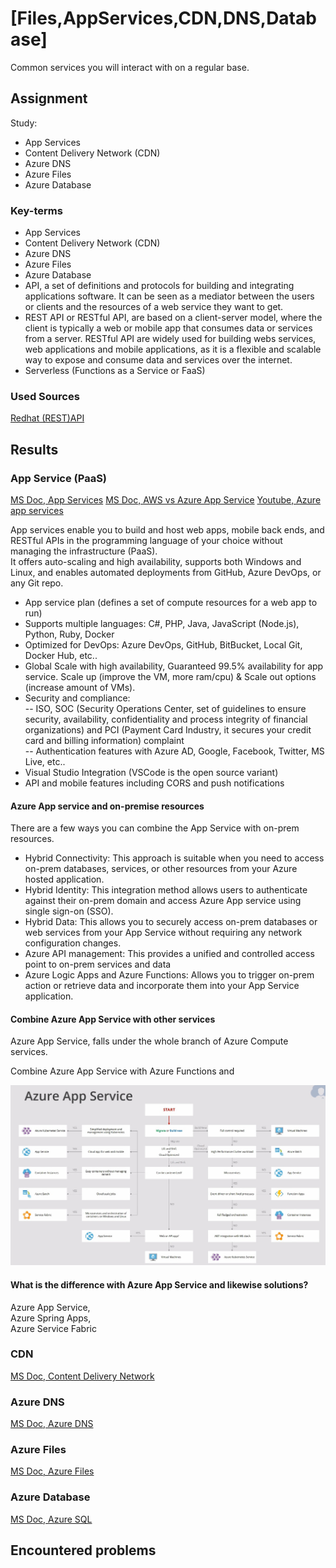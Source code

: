 # [Files,AppServices,CDN,DNS,Database]

Common services you will interact with on a regular base. 

## Assignment

Study:  

- App Services
- Content Delivery Network (CDN)
- Azure DNS
- Azure Files
- Azure Database

### Key-terms

- App Services
- Content Delivery Network (CDN)
- Azure DNS
- Azure Files
- Azure Database
- API, a set of definitions and protocols for building and integrating applications software. It can be seen as a mediator between the users or clients and the resources of a web service they want to get.
- REST API or RESTful API, are based on a client-server model, where the client is typically a web or mobile app that consumes data or services from a server. RESTful API are widely used for building webs services, web applications and mobile applications, as it is a flexible and scalable way to expose and consume data and services over the internet.
- Serverless (Functions as a Service or FaaS)

### Used Sources

[Redhat (REST)API](https://www.redhat.com/en/topics/api/what-is-a-rest-api)

## Results

### App Service (PaaS)

[MS Doc, App Services](https://learn.microsoft.com/en-us/azure/app-service/overview)
[MS Doc, AWS vs Azure App Service](https://learn.microsoft.com/en-us/azure/architecture/aws-professional/services)
[Youtube, Azure app services](https://www.youtube.com/watch?v=4BwyqmRTrx8)

App services enable you to build and host web apps, mobile back ends, and RESTful APIs in the programming language of your choice without managing the infrastructure (PaaS).  
It offers auto-scaling and high availability, supports both Windows and Linux, and enables automated deployments from GitHub, Azure DevOps, or any Git repo.  

- App service plan (defines a set of compute resources for a web app to run)
- Supports multiple languages: C#, PHP, Java, JavaScript (Node.js), Python, Ruby, Docker
- Optimized for DevOps: Azure DevOps, GitHub, BitBucket, Local Git, Docker Hub, etc..
- Global Scale with high availability, Guaranteed 99.5% availability for app service. Scale up (improve the VM, more ram/cpu) & Scale out options (increase amount of VMs).  
- Security and compliance:  
-- ISO, SOC (Security Operations Center, set of guidelines to ensure security, availability, confidentiality and process integrity of financial organizations) and PCI (Payment Card Industry, it secures your credit card and billing information) complaint  
-- Authentication features with Azure AD, Google, Facebook, Twitter, MS Live, etc..
- Visual Studio Integration (VSCode is the open source variant)
- API and mobile features including CORS and push notifications



#### Azure App service and on-premise resources

There are a few ways you can combine the App Service with on-prem resources.

- Hybrid Connectivity: This approach is suitable when you need to access on-prem databases, services, or other resources from your Azure hosted application.
- Hybrid Identity: This integration method allows users to authenticate against their on-prem domain and access Azure App service using single sign-on (SSO).
- Hybrid Data: This allows you to securely access on-prem databases or web services from your App Service without requiring any network configuration changes.
- Azure API management: This provides a unified and controlled access point to on-prem services and data
- Azure Logic Apps and Azure Functions: Allows you to trigger on-prem action or retrieve data and incorporate them into your App Service application.

#### Combine Azure App Service with other services

Azure App Service, falls under the whole branch of Azure Compute services.

Combine Azure App Service with Azure Functions and 

![Screenshot alternatives to App Service](../00_includes/AZ-01/Azure_APP_Service_alternatives.jpg)

#### What is the difference with Azure App Service and likewise solutions?

Azure App Service,  
Azure Spring Apps,  
Azure Service Fabric  


### CDN  

[MS Doc, Content Delivery Network](https://learn.microsoft.com/en-us/azure/cdn/cdn-overview?toc=%2Fazure%2Ffrontdoor%2FTOC.json)

### Azure DNS  

[MS Doc, Azure DNS](https://learn.microsoft.com/en-us/azure/dns/dns-overview)

### Azure Files  

[MS Doc, Azure Files](https://learn.microsoft.com/en-us/azure/storage/files/storage-files-introduction)

### Azure Database  

[MS Doc, Azure SQL](https://learn.microsoft.com/en-us/azure/azure-sql/azure-sql-iaas-vs-paas-what-is-overview?view=azuresql)

## Encountered problems  

